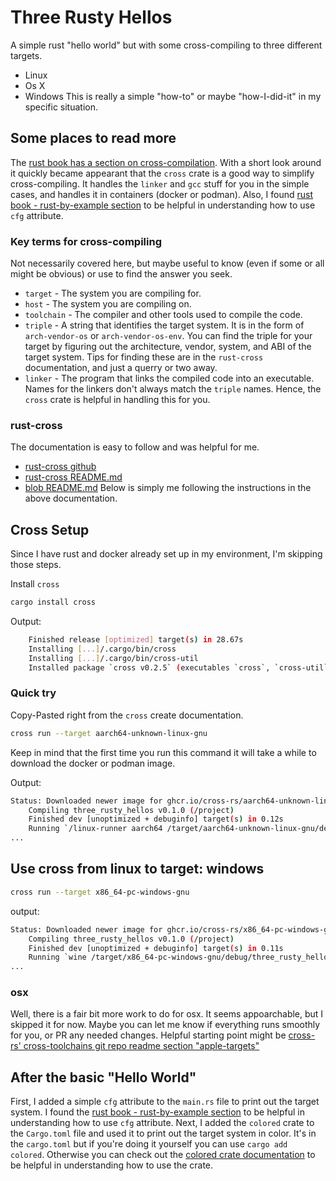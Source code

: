 # Three Rusty Hellos

A simple rust "hello world" but with some cross-compiling to three different targets.
* Linux
* Os X
* Windows
This is really a simple "how-to" or maybe "how-I-did-it" in my specific situation.

## Some places to read more
The [rust book has a section on cross-compilation](https://rust-lang.github.io/rustup/cross-compilation.html).
With a short look around it quickly became appearant that the `cross` crate is a good way to simplify cross-compiling. It handles the `linker` and `gcc` stuff for you in the simple cases, and handles it in containers (docker or podman).  Also, I found [rust book - rust-by-example section](https://doc.rust-lang.org/rust-by-example/attribute/cfg.html) to be helpful in understanding how to use `cfg` attribute.

### Key terms for cross-compiling
Not necessarily covered here, but maybe useful to know (even if some or all might be obvious) or use to find the answer you seek.
* `target` - The system you are compiling for.
* `host` - The system you are compiling on.
* `toolchain` - The compiler and other tools used to compile the code.
* `triple` - A string that identifies the target system. It is in the form of `arch-vendor-os` or `arch-vendor-os-env`. You can find the triple for your target by figuring out the architecture, vendor, system, and ABI of the target system. Tips for finding these are in the `rust-cross` documentation, and just a querry or two away.
* `linker` - The program that links the compiled code into an executable. Names for the linkers don't always match the `triple` names. Hence, the `cross` crate is helpful in handling this for you.

### rust-cross
The documentation is easy to follow and was helpful for me.
* [rust-cross github](https://github.com/japaric/rust-cross/)
* [rust-cross README.md](https://github.com/japaric/rust-cross/blob/master/README.md#the-target-triple)
* [blob README.md](https://github.com/japaric/rust-cross/blob/master/README.md)
Below is simply me following the instructions in the above documentation.

## Cross Setup
Since I have rust and docker already set up in my environment, I'm skipping those steps.

Install `cross`
```bash
cargo install cross
```
Output:
```bash
    Finished release [optimized] target(s) in 28.67s
    Installing [...]/.cargo/bin/cross
    Installing [...]/.cargo/bin/cross-util
    Installed package `cross v0.2.5` (executables `cross`, `cross-util`)
```

### Quick try
Copy-Pasted right from the `cross` create documentation.
```bash
cross run --target aarch64-unknown-linux-gnu
```
Keep in mind that the first time you run this command it will take a while to download the docker or podman image.

Output:
```bash
Status: Downloaded newer image for ghcr.io/cross-rs/aarch64-unknown-linux-gnu:0.2.5
    Compiling three_rusty_hellos v0.1.0 (/project)
    Finished dev [unoptimized + debuginfo] target(s) in 0.12s
    Running `/linux-runner aarch64 /target/aarch64-unknown-linux-gnu/debug/three_rusty_hellos`
...
```

## Use cross from linux to target: windows
```bash
cross run --target x86_64-pc-windows-gnu
```
output:
```bash
Status: Downloaded newer image for ghcr.io/cross-rs/x86_64-pc-windows-gnu:0.2.5
    Compiling three_rusty_hellos v0.1.0 (/project)
    Finished dev [unoptimized + debuginfo] target(s) in 0.11s
    Running `wine /target/x86_64-pc-windows-gnu/debug/three_rusty_hellos.exe`
...
```
### osx
Well, there is a fair bit more work to do for osx. It seems appoarchable, but I skipped it for now. Maybe you can let me know if everything runs smoothly for you, or PR any needed changes.
Helpful starting point might be [cross-rs' cross-toolchains git repo readme section "apple-targets"](https://github.com/cross-rs/cross-toolchains?tab=readme-ov-file#apple-targets)

## After the basic "Hello World"
First, I added a simple `cfg` attribute to the `main.rs` file to print out the target system. I found the [rust book - rust-by-example section](https://doc.rust-lang.org/rust-by-example/attribute/cfg.html) to be helpful in understanding how to use `cfg` attribute.
Next, I added the `colored` crate to the `Cargo.toml` file and used it to print out the target system in color. It's in the `cargo.toml` but if you're doing it yourself you can use `cargo add colored`. Otherwise you can check out the  [colored crate documentation](https://docs.rs/colored/2.1.0/colored/index.html) to be helpful in understanding how to use the crate.